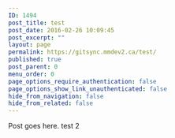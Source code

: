 ```yaml
---
ID: 1494
post_title: test
post_date: 2016-02-26 10:09:45
post_excerpt: ""
layout: page
permalink: https://gitsync.mmdev2.ca/test/
published: true
post_parent: 0
menu_order: 0
page_options_require_authentication: false
page_options_show_link_unauthenticated: false
hide_from_navigation: false
hide_from_related: false
---
```

Post goes here. test 2